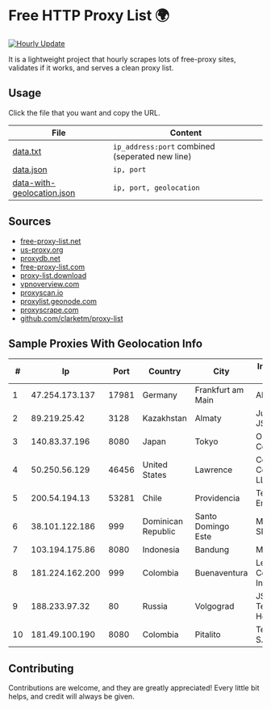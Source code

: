 
# Free HTTP Proxy List 🌍

[![Hourly Update](https://github.com/mertguvencli/http-proxy-list/actions/workflows/main.yml/badge.svg?branch=main)](https://github.com/mertguvencli/http-proxy-list/actions/workflows/main.yml)

It is a lightweight project that hourly scrapes lots of free-proxy sites, validates if it works, and serves a clean proxy list.

## Usage

Click the file that you want and copy the URL.

|File|Content|
|----|-------|
|[data.txt](/proxy-list/data.txt)|`ip_address:port` combined (seperated new line)|
|[data.json](/proxy-list/data.json)|`ip, port`|
|[data-with-geolocation.json](/proxy-list/data-with-geolocation.json)|`ip, port, geolocation`|

## Sources

* [free-proxy-list.net](https://free-proxy-list.net)
* [us-proxy.org](https://www.us-proxy.org)
* [proxydb.net](http://proxydb.net)
* [free-proxy-list.com](https://free-proxy-list.com/?page=&port=&type%5B%5D=http&type%5B%5D=https&up_time=0&search=Search)
* [proxy-list.download](https://www.proxy-list.download/HTTP)
* [vpnoverview.com](https://vpnoverview.com/privacy/anonymous-browsing/free-proxy-servers)
* [proxyscan.io](https://www.proxyscan.io)
* [proxylist.geonode.com](https://proxylist.geonode.com/api/proxy-list?limit=300&page=1&sort_by=lastChecked&sort_type=desc&protocols=http,https)
* [proxyscrape.com](https://api.proxyscrape.com/v2/?request=displayproxies&protocol=http&timeout=10000&country=all&ssl=all&anonymity=all)
* [github.com/clarketm/proxy-list](https://raw.githubusercontent.com/clarketm/proxy-list/master/proxy-list-raw.txt)


## Sample Proxies With Geolocation Info

|#|Ip|Port|Country|City|Internet Service Provider|
|-|--|----|-------|----|-------------------------|
|1|47.254.173.137|17981|Germany|Frankfurt am Main|Alibaba.com LLC|
|2|89.219.25.42|3128|Kazakhstan|Almaty|Jusan Mobile JSC|
|3|140.83.37.196|8080|Japan|Tokyo|Oracle Corporation|
|4|50.250.56.129|46456|United States|Lawrence|Comcast Cable Communications, LLC|
|5|200.54.194.13|53281|Chile|Providencia|Telefonica Empresas|
|6|38.101.122.186|999|Dominican Republic|Santo Domingo Este|MR Networking, SRL|
|7|103.194.175.86|8080|Indonesia|Bandung|MYNET|
|8|181.224.162.200|999|Colombia|Buenaventura|Level 3 Communications, Inc.|
|9|188.233.97.32|80|Russia|Volgograd|JSC "ER-Telecom Holding"|
|10|181.49.100.190|8080|Colombia|Pitalito|Telmex Colombia S.A.|



## Contributing

Contributions are welcome, and they are greatly appreciated! Every
little bit helps, and credit will always be given.

